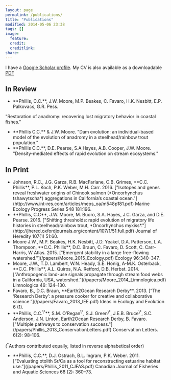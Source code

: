 ```yaml
---
layout: page
permalink: /publications/
title: "Publications"
modified: 2014-05-06 23:38
tags: []
image:
  feature: 
  credit: 
  creditlink: 
share: 
---
```

<script type='text/javascript' src='https://d1bxh8uas1mnw7.cloudfront.net/assets/embed.js'></script>

I have a [Google Scholar profile](http://scholar.google.com/citations?user=ViFKk7QAAAAJ&hl=en). My CV is also available as a downloadable [PDF](/papers/CoreyCV.pdf)

## In Review ##

- <!--<div data-badge-type="1" data-doi="NULL" data-hide-no-mentions="true" class="altmetric-embed"></div>-->**Phillis, C.C.**, J.W. Moore, M.P. Beakes, C. Favaro, H.K. Nesbitt, E.P. Palkovacs, G.R. Pess. 
"Restoration of anadromy: recovering lost migratory behavior in coastal fishes."

- <!--<div data-badge-type="1" data-doi="NULL" data-hide-no-mentions="true" class="altmetric-embed"></div>-->**Phillis C.C.** & J.W. Moore. "Dam evolution: an individual-based model of the evolution of anadromy in a steelhead/rainbow trout population."

- <!--<div data-badge-type="1" data-doi="NULL" data-hide-no-mentions="true" class="altmetric-embed"></div>-->**Phillis C.C.**, D.E. Pearse, S.A Hayes, A.B. Cooper, J.W. Moore. "Density-mediated effects of rapid evolution on stream ecosystems." 



## In Print ##

- <div data-badge-type="1" data-doi="10.3354/meps11623" data-hide-no-mentions="true" class="altmetric-embed"></div> Johnson, R.C., J.G. Garza, R.B. MacFarlane, C.B. Grimes, **C.C. Phillis**, P.L. Koch, P.K. Weber, M.H. Carr. 2016. ["Isotopes and genes reveal freshwater origins of Chinook salmon (*Oncorhynchus tshawytscha*) aggregations in California’s coastal ocean."](http://www.int-res.com/articles/meps_oa/m548p181.pdf) Marine Ecology Progress Series 548 181:196.

- <div data-badge-type="1" data-doi="10.1093/jhered/esv085" data-hide-no-mentions="true" class="altmetric-embed"></div>**Phillis, C.C**, J.W. Moore, M. Buoro, S.A. Hayes, J.C. Garza, and D.E. Pearse. 2016. ["Shifting thresholds: rapid evolution of migratory life histories in steelhead/rainbow trout, *Oncorhynchus mykiss*."](http://jhered.oxfordjournals.org/content/107/1/51.full.pdf) Journal of Heredity 107(1) 51:60. 

- <div data-badge-type="1" data-doi="10.1890/14-0326.1" data-hide-no-mentions="true" class="altmetric-embed"></div>Moore J.W., M.P. Beakes, H.K. Nesbitt, J.D. Yeakel, D.A. Patterson, L.A. Thompson, **C.C. Phillis**, D.C. Braun, C. Favaro, D. Scott, C. Carr-Harris, W Atlas. 2015. ["Emergent stability in a large free-flowing watershed."](/papers/Moore_2015_Ecology.pdf) Ecology 96:340–347. 

- <div data-badge-type="1" data-doi="10.1016/j.limno.2014.01.005" data-hide-no-mentions="true" class="altmetric-embed"></div>Moore, J.W., T.D. Lambert, W.N. Heady, S.E. Honig, A-M.K. Osterback, **C.C. Phillis**, A.L. Quiros, N.A. Retford, D.B. Herbst. 2014. [“Anthropogenic land-use signals propagate through stream food webs in a California, USA, watershed.”](/papers/Moore_2014_Limnologica.pdf) Limnologica 46: 124–130. 

- <div data-badge-type="1" data-doi="10.4033/iee.2013.6.9.n" data-hide-no-mentions="true" class="altmetric-embed"></div>Favaro, B., D.C. Braun, **Earth2Ocean Research Derby**. 2013. [“The ‘Research Derby’: a pressure cooker for creative and collaborative science.”](/papers/Favaro_2013_IEE.pdf) Ideas in Ecology and Evolution 6 (1). 

- <div data-badge-type="1" data-doi="10.1111/j.1755-263X.2012.00294.x." data-hide-no-mentions="true" class="altmetric-embed"></div>**Phillis, C.C.<sup>\*</sup>**, S.M. O’Regan<sup>\*</sup>, S.J. Green<sup>\*</sup>, J.E.B. Bruce<sup>\*</sup>, S.C. Anderson, J.N. Linton, Earth2Ocean Research Derby, B. Favaro. ["Multiple pathways to conservation success."](/papers/Phillis_2013_ConservationLetters.pdf) Conservation Letters. 6(2): 98-106.    
(<sup>\*</sup>Authors contributed equally, listed in reverse alphabetical order)

- <div data-badge-type="1" data-doi="10.1139/F10-152" data-hide-no-mentions="true" class="altmetric-embed"></div>**Phillis, C.C.**, D.J. Ostrach, B.L. Ingram, P.K. Weber. 2011. [“Evaluating otolith Sr/Ca as a tool for reconstructing estuarine habitat use.”](/papers/Phillis_2011_CJFAS.pdf) Canadian Journal of Fisheries and Aquatic Sciences 68 (2): 360–73. 


